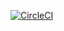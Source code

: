 [![CircleCI](https://circleci.com/gh/circleci/circleci_monorepo_partial_build.svg?style=shield)](https://app.circleci.com/pipelines/github/cpokimon/circleci_monorepo_partial_build)